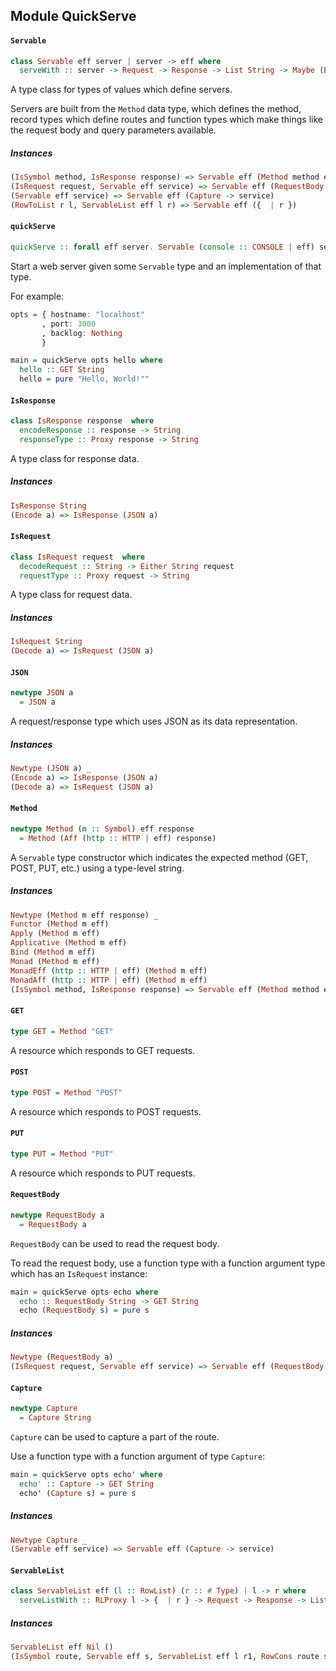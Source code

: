 ## Module QuickServe

#### `Servable`

``` purescript
class Servable eff server | server -> eff where
  serveWith :: server -> Request -> Response -> List String -> Maybe (Eff (http :: HTTP | eff) Unit)
```

A type class for types of values which define
servers.

Servers are built from the `Method` data type, which
defines the method, record types which define routes
and function types which make things like the request
body and query parameters available.

##### Instances
``` purescript
(IsSymbol method, IsResponse response) => Servable eff (Method method eff response)
(IsRequest request, Servable eff service) => Servable eff (RequestBody request -> service)
(Servable eff service) => Servable eff (Capture -> service)
(RowToList r l, ServableList eff l r) => Servable eff ({  | r })
```

#### `quickServe`

``` purescript
quickServe :: forall eff server. Servable (console :: CONSOLE | eff) server => ListenOptions -> server -> Eff (http :: HTTP, console :: CONSOLE | eff) Unit
```

Start a web server given some `Servable` type
and an implementation of that type.

For example:

```purescript
opts = { hostname: "localhost"
       , port: 3000
       , backlog: Nothing
       }

main = quickServe opts hello where
  hello :: GET String
  hello = pure "Hello, World!""
```

#### `IsResponse`

``` purescript
class IsResponse response  where
  encodeResponse :: response -> String
  responseType :: Proxy response -> String
```

A type class for response data.

##### Instances
``` purescript
IsResponse String
(Encode a) => IsResponse (JSON a)
```

#### `IsRequest`

``` purescript
class IsRequest request  where
  decodeRequest :: String -> Either String request
  requestType :: Proxy request -> String
```

A type class for request data.

##### Instances
``` purescript
IsRequest String
(Decode a) => IsRequest (JSON a)
```

#### `JSON`

``` purescript
newtype JSON a
  = JSON a
```

A request/response type which uses JSON as its
data representation.

##### Instances
``` purescript
Newtype (JSON a) _
(Encode a) => IsResponse (JSON a)
(Decode a) => IsRequest (JSON a)
```

#### `Method`

``` purescript
newtype Method (m :: Symbol) eff response
  = Method (Aff (http :: HTTP | eff) response)
```

A `Servable` type constructor which indicates the expected
method (GET, POST, PUT, etc.) using a type-level string.

##### Instances
``` purescript
Newtype (Method m eff response) _
Functor (Method m eff)
Apply (Method m eff)
Applicative (Method m eff)
Bind (Method m eff)
Monad (Method m eff)
MonadEff (http :: HTTP | eff) (Method m eff)
MonadAff (http :: HTTP | eff) (Method m eff)
(IsSymbol method, IsResponse response) => Servable eff (Method method eff response)
```

#### `GET`

``` purescript
type GET = Method "GET"
```

A resource which responds to GET requests.

#### `POST`

``` purescript
type POST = Method "POST"
```

A resource which responds to POST requests.

#### `PUT`

``` purescript
type PUT = Method "PUT"
```

A resource which responds to PUT requests.

#### `RequestBody`

``` purescript
newtype RequestBody a
  = RequestBody a
```

`RequestBody` can be used to read the request body.

To read the request body, use a function type with a function
argument type which has an `IsRequest` instance:

```purescript
main = quickServe opts echo where
  echo :: RequestBody String -> GET String
  echo (RequestBody s) = pure s
```

##### Instances
``` purescript
Newtype (RequestBody a) _
(IsRequest request, Servable eff service) => Servable eff (RequestBody request -> service)
```

#### `Capture`

``` purescript
newtype Capture
  = Capture String
```

`Capture` can be used to capture a part of the route.

Use a function type with a function
argument of type `Capture`:

```purescript
main = quickServe opts echo' where
  echo' :: Capture -> GET String
  echo' (Capture s) = pure s
```

##### Instances
``` purescript
Newtype Capture _
(Servable eff service) => Servable eff (Capture -> service)
```

#### `ServableList`

``` purescript
class ServableList eff (l :: RowList) (r :: # Type) | l -> r where
  serveListWith :: RLProxy l -> {  | r } -> Request -> Response -> List String -> Maybe (Eff (http :: HTTP | eff) Unit)
```

##### Instances
``` purescript
ServableList eff Nil ()
(IsSymbol route, Servable eff s, ServableList eff l r1, RowCons route s r1 r) => ServableList eff (Cons route s l) r
```


